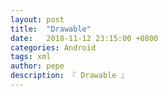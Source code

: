 ```yaml
---
layout: post
title:  "Drawable"
date:   2018-11-12 23:15:00 +0800
categories: Android
tags: xml
author: pepe
description: 『 Drawable 』
---
```







